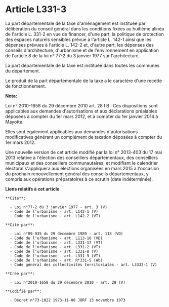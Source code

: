 # Article L331-3

La part départementale de la taxe d'aménagement est instituée par délibération du conseil général dans les conditions fixées
au huitième alinéa de l'article L. 331-2 en vue de financer, d'une part, la politique de protection des espaces naturels
sensibles prévue à l'article L. 142-1 ainsi que les dépenses prévues à l'article L. 142-2 et, d'autre part, les dépenses des
conseils d'architecture, d'urbanisme et de l'environnement en application de l'article 8 de la loi n° 77-2 du 3 janvier 1977
sur l'architecture. 

La part départementale de la taxe est instituée dans toutes les communes du département. 

Le produit de la part départementale de la taxe a le caractère d'une recette de fonctionnement.

**Nota:**

Loi n° 2010-1658 du 29 décembre 2010 art. 28 I B : Ces dispositions sont applicables aux demandes d'autorisations et aux
déclarations préalables déposées à compter du 1er mars 2012, et à compter du 1er janvier 2014 à Mayotte. 

Elles sont également applicables aux demandes d'autorisations modificatives générant un complément de taxation déposées à
compter du 1er mars 2012.

Une nouvelle version de cet article modifié par la loi n° 2013-403 du 17 mai 2013 relative à l'élection des conseillers
départementaux, des conseillers municipaux et des conseillers communautaires, et modifiant le calendrier électoral
s'appliquera aux élections organisées en mars 2015 à l'occasion du prochain renouvellement général des conseils
départementaux, y compris aux opérations préparatoires à ce scrutin (date indéterminée).

**Liens relatifs à cet article**

	**Cite**:

	  - Loi n°77-2 du 3 janvier 1977 - art. 3 (V)
	  - Code de l'urbanisme - art. L142-1 (V)
	  - Code de l'urbanisme - art. L142-2 (VT)

	**Cité par**:

	  - Loi n°89-935 du 29 décembre 1989 - art. 118 (VD)
	  - Code de l'urbanisme - art. L113-10 (VD)
	  - Code de l'urbanisme - art. L331-17 (VT)
	  - Code de l'urbanisme - art. L331-2 (VT)
	  - Code de l'urbanisme - art. L331-8 (V)
	  - Code de l'urbanisme - art. L331-9 (VT)
	  - Code de l'urbanisme - art. R*331-5 (Ab)
	  - Code général des collectivités territoriales - art. L3332-1 (V)

	**Créé par**:

	  - Loi n°2010-1658 du 29 décembre 2010 - art. 28 (V)

	**Codifié par**:

	  - Décret n°73-1022 1973-11-08 JORF 13 novembre 1973

